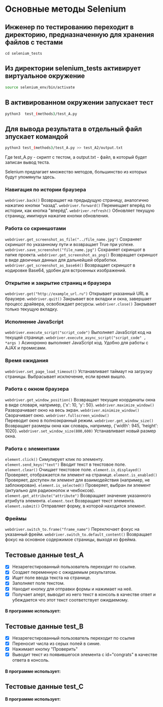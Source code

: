 # Основные методы Selenium

## Инженер по тестированию переходит в директорию, предназначенную для хранения файлов с тестами
```
cd selenium_tests
```
## Из директории selenium_tests активирует виртуальное окружение
```sh
source selenium_env/bin/activate
```
## В активированном окружении запускает тест 
```sh
python3  test_(methods)/test_A.py
```
## Для вывода результата в отдельный файл зпускает командой 
```sh
python3 test_(methods)/test_A.py >> test_A2/output.txt
```
Где test_A.py -  скрипт с тестом, а output.txt - файл, в который будет записан вывод теста.

Selenium предлагает множество методов, большинство из которых будут упомянуты здесь.

### Навигация по истории браузера
```webdriver.back()```
Возвращает на предыдущую страницу, аналогично нажатию кнопки "назад".
```webdriver.forward()```
Перемещает вперёд по истории, как кнопка "вперёд".
```webdriver.refresh()``` 
Обновляет текущую страницу, имитируя нажатие кнопки обновления.

### Работа со скриншотами
```webdriver.get_screenshot_as_file("../file_name.jpg")``` 
Сохраняет скриншот по указанному пути и возвращает True при успехе.
```webdriver.save_screenshot("file_name.jpg")``` 
Сохраняет скриншот в папке проекта.
```webdriver.get_screenshot_as_png()```
Возвращает скриншот в виде двоичных данных для дальнейшей обработки.
```webdriver.get_screenshot_as_base64()``` 
Возвращает скриншот в кодировке Base64, удобен для встроенных изображений.

### Открытие и закрытие страниц и браузера
```webdriver.get("http://example_url.ru")```
Открывает указанный URL в браузере.
```webdriver.quit()```
Закрывает все вкладки и окна, завершает процесс драйвера, освобождает ресурсы.
```webdriver.close()```
Закрывает только текущую вкладку.

### Исполнение JavaScript 
```webdriver.execute_script("script_code")```
Выполняет JavaScript код на текущей странице.
```webdriver.execute_async_script("script_code" , *args )```
Асинхронно выполняет JavaScript код. 
Удобно для работы с AJAX и промисами.

### Время ожидания
```webdriver.set_page_load_timeout()```
Устанавливает таймаут на загрузку страницы. Выбрасывает исключение, если время вышло.

### Работа с окном браузера
```webdriver.get_window_position()```
Возвращает текущие координаты окна в виде словаря, например, {'x': 10, 'y': 50}.
```webdriver.maximize_window()```
Разворачивает окно на весь экран.
```webdriver.minimize_window()```
Сворачивает окно.
```webdriver.fullscreen_window()```  
Переводит окно в полноэкранный режим.
```webdriver.get_window_size()```
Возвращает размеры окна как словарь, например, {'width': 945, 'height': 1020}.
```webdriver.set_window_size(800,600)```
Устанавливает новый размер окна.

### Работа с элементами
```element.click()```
Симулирует клик по элементу.
```element.send_keys("text")```
Вводит текст в текстовое поле.
```element.clear()```
Очищает текстовое поле.
```element.is_displayed()```
Проверяет, отображается ли элемент на странице.
```element.is_enabled()```
Проверяет, доступен ли элемент для взаимодействия (например, не заблокирован).
```element.is_selected()```
Проверяет, выбран ли элемент (актуально для радиокнопок и чекбоксов).
```element.get_attribute("attribute")```
Возвращает значение указанного атрибута элемента.
```element.text```
Возвращает текст элемента.
```element.submit()```
Отправляет форму, в которой находится элемент.

### Фреймы
```webdriver.switch_to.frame("frame_name")```
Переключает фокус на указанный фрейм.
```webdriver.switch_to.default_content()```
Возвращает фокус на основное содержимое страницы, выходя из фрейма.


## Тестовые данные test_A
- [x] Незарегестированный пользователь переходит по ссылке.
- [x] Создает переменную с ожидаемым результатом.
- [x] Ищет поле ввода текста на странице.
- [x] Заполняет поле текстом.
- [x] Находит кнопку для отправки формы и нажимает на неё.
- [x] Получает алерт, выводит из него текст в консоль в качестве ответ и убеждается что этот текст соответствует ожидаемому.

#### В программе использует:



## Тестовые данные test_B
- [x] Незарегестированный пользователь переходит по ссылке 
- [x] Переносит числа из серых полей в синие.
- [x] Нажимает кнопку "Проверить"
- [x] Выводит текст из появившегося элемента с id="congrats" в качестве ответа в консоль.
#### В программе использует:






## Тестовые данные test_C

#### В программе использует:
